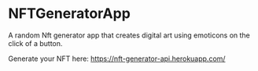 # NFTGeneratorApp
A random Nft generator app that creates digital art using emoticons on the click of a button. 

Generate your NFT here: https://nft-generator-api.herokuapp.com/
